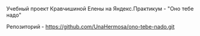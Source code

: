 Учебный проект Кравчишиной Елены на Яндекс.Практикум - "Оно тебе надо"

Репозиторий - https://github.com/UnaHermosa/ono-tebe-nado.git
